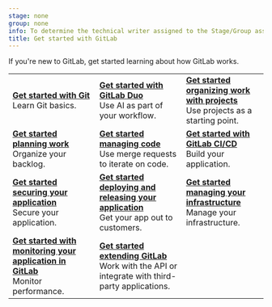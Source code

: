 ```yaml
---
stage: none
group: none
info: To determine the technical writer assigned to the Stage/Group associated with this page, see https://handbook.gitlab.com/handbook/product/ux/technical-writing/#assignments
title: Get started with GitLab
---
```


If you're new to GitLab, get started learning about how GitLab works.

| | | |
|--|--|--|
| [**Get started with Git**](../../topics/git/get_started.md)<br>Learn Git basics. | [**Get started with GitLab Duo**](getting_started_gitlab_duo.md)<br>Use AI as part of your workflow. | [**Get started organizing work with projects**](get_started_projects.md)<br>Use projects as a starting point. |
| [**Get started planning work**](get_started_planning_work.md)<br>Organize your backlog. | [**Get started managing code**](get_started_managing_code.md)<br>Use merge requests to iterate on code. | [**Get started with GitLab CI/CD**](../../ci/_index.md)<br>Build your application. |
| [**Get started securing your application**](../application_security/get-started-security.md)<br>Secure your application. | [**Get started deploying and releasing your application**](get_started_deploy_release.md)<br>Get your app out to customers. | [**Get started managing your infrastructure**](get_started_managing_infrastructure.md)<br>Manage your infrastructure. |
| [**Get started with monitoring your application in GitLab**](get_started_monitoring.md)<br>Monitor performance. | [**Get started extending GitLab**](../../api/get_started/get_started_extending.md)<br>Work with the API or integrate with third-party applications. | |
